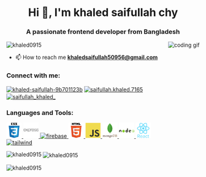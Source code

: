 <h1 align="center">Hi 👋, I'm khaled saifullah chy</h1>
<h3 align="center">A passionate frontend developer from Bangladesh</h3>

<img align="right" alt="coding gif" widht="300" height="300" src="https://miro.medium.com/v2/resize:fit:679/1*gReLR6hZjwyBxHmfLN1AVw.gif">

<p align="left"> <img src="https://komarev.com/ghpvc/?username=khaled0915&label=Profile%20views&color=0e75b6&style=flat" alt="khaled0915" /> </p>

- 📫 How to reach me **khaledsaifullah50956@gmail.com**

<h3 align="left">Connect with me:</h3>
<p align="left">
<a href="https://linkedin.com/in/khaled-saifullah-9b701123b" target="blank"><img align="center" src="https://raw.githubusercontent.com/rahuldkjain/github-profile-readme-generator/master/src/images/icons/Social/linked-in-alt.svg" alt="khaled-saifullah-9b701123b" height="30" width="40" /></a>
<a href="https://fb.com/saifullah.khaled.7165" target="blank"><img align="center" src="https://raw.githubusercontent.com/rahuldkjain/github-profile-readme-generator/master/src/images/icons/Social/facebook.svg" alt="saifullah.khaled.7165" height="30" width="40" /></a>
<a href="https://instagram.com/saifullah_khaled_" target="blank"><img align="center" src="https://raw.githubusercontent.com/rahuldkjain/github-profile-readme-generator/master/src/images/icons/Social/instagram.svg" alt="saifullah_khaled_" height="30" width="40" /></a>
</p>

<h3 align="left">Languages and Tools:</h3>
<p align="left"> <a href="https://www.w3schools.com/css/" target="_blank" rel="noreferrer"> <img src="https://raw.githubusercontent.com/devicons/devicon/master/icons/css3/css3-original-wordmark.svg" alt="css3" width="40" height="40"/> </a> <a href="https://expressjs.com" target="_blank" rel="noreferrer"> <img src="https://raw.githubusercontent.com/devicons/devicon/master/icons/express/express-original-wordmark.svg" alt="express" width="40" height="40"/> </a> <a href="https://firebase.google.com/" target="_blank" rel="noreferrer"> <img src="https://www.vectorlogo.zone/logos/firebase/firebase-icon.svg" alt="firebase" width="40" height="40"/> </a> <a href="https://www.w3.org/html/" target="_blank" rel="noreferrer"> <img src="https://raw.githubusercontent.com/devicons/devicon/master/icons/html5/html5-original-wordmark.svg" alt="html5" width="40" height="40"/> </a> <a href="https://developer.mozilla.org/en-US/docs/Web/JavaScript" target="_blank" rel="noreferrer"> <img src="https://raw.githubusercontent.com/devicons/devicon/master/icons/javascript/javascript-original.svg" alt="javascript" width="40" height="40"/> </a> <a href="https://www.mongodb.com/" target="_blank" rel="noreferrer"> <img src="https://raw.githubusercontent.com/devicons/devicon/master/icons/mongodb/mongodb-original-wordmark.svg" alt="mongodb" width="40" height="40"/> </a> <a href="https://nodejs.org" target="_blank" rel="noreferrer"> <img src="https://raw.githubusercontent.com/devicons/devicon/master/icons/nodejs/nodejs-original-wordmark.svg" alt="nodejs" width="40" height="40"/> </a> <a href="https://reactjs.org/" target="_blank" rel="noreferrer"> <img src="https://raw.githubusercontent.com/devicons/devicon/master/icons/react/react-original-wordmark.svg" alt="react" width="40" height="40"/> </a> <a href="https://tailwindcss.com/" target="_blank" rel="noreferrer"> <img src="https://www.vectorlogo.zone/logos/tailwindcss/tailwindcss-icon.svg" alt="tailwind" width="40" height="40"/> </a> </p>

<p><img align="left" src="https://github-readme-stats.vercel.app/api/top-langs?username=khaled0915&show_icons=true&locale=en&layout=compact" alt="khaled0915" /></p>

<p>&nbsp;<img align="center" src="https://github-readme-stats.vercel.app/api?username=khaled0915&show_icons=true&locale=en" alt="khaled0915" /></p>

<p><img align="center" src="https://github-readme-streak-stats.herokuapp.com/?user=khaled0915&" alt="khaled0915" /></p>

